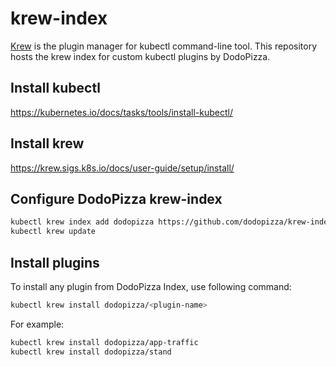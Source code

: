 # krew-index

[Krew](https://krew.sigs.k8s.io/) is the plugin manager for kubectl command-line tool. This repository hosts the krew index for custom kubectl plugins by DodoPizza.

## Install kubectl

<https://kubernetes.io/docs/tasks/tools/install-kubectl/>

## Install krew

<https://krew.sigs.k8s.io/docs/user-guide/setup/install/>

## Configure DodoPizza krew-index

```bash
kubectl krew index add dodopizza https://github.com/dodopizza/krew-index.git
kubectl krew update
```

## Install plugins

To install any plugin from DodoPizza Index, use following command:

```bash
kubectl krew install dodopizza/<plugin-name>
```

For example:

```bash
kubectl krew install dodopizza/app-traffic
kubectl krew install dodopizza/stand
```
